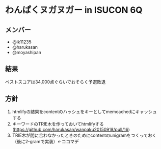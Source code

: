 # わんぱくヌガヌガー in ISUCON 6Q

## メンバー

- @ik11235
- @harukasan
- @moyashipan

## 結果

ベストスコアは34,000点ぐらいでおそらく予選敗退

## 方針

1. htmlifyの結果をcontentのハッシュをキーとしてmemcachedにキャッシュする
2. キーワードのTRIE木を作っておいてhtmlifyする (https://github.com/harukasan/wanpaku20150918/pull/16)
3. TRIE木が間に合わなかったときのためにcontentのunigramをつくっておく（後に2-gramで実装）←ココマデ

